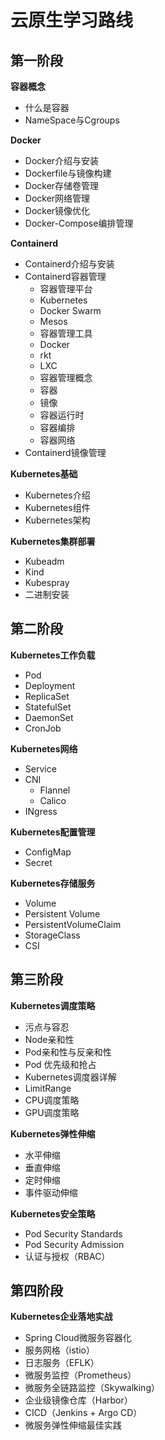 # 云原生学习路线

## 第一阶段

**容器概念**

- 什么是容器
- NameSpace与Cgroups

**Docker**

- Docker介绍与安装
- Dockerfile与镜像构建
- Docker存储卷管理
- Docker网络管理
- Docker镜像优化
- Docker-Compose编排管理

**Containerd**

- Containerd介绍与安装
- Containerd容器管理
  - 容器管理平台
  - Kubernetes
  - Docker Swarm
  - Mesos
  - 容器管理工具
  - Docker
  - rkt
  - LXC
  - 容器管理概念
  - 容器
  - 镜像
  - 容器运行时
  - 容器编排
  - 容器网络
- Containerd镜像管理

**Kubernetes基础**

- Kubernetes介绍
- Kubernetes组件
- Kubernetes架构

**Kubernetes集群部署**

- Kubeadm
- Kind
- Kubespray
- 二进制安装

## 第二阶段

**Kubernetes工作负载**

- Pod
- Deployment
- ReplicaSet
- StatefulSet
- DaemonSet
- CronJob

**Kubernetes网络**

- Service
- CNI
  - Flannel
  - Calico
- INgress

**Kubernetes配置管理**

- ConfigMap
- Secret

**Kubernetes存储服务**

- Volume
- Persistent Volume
- PersistentVolumeClaim
- StorageClass
- CSI

## 第三阶段

**Kubernetes调度策略**

- 污点与容忍
- Node亲和性
- Pod亲和性与反亲和性
- Pod 优先级和抢占
- Kubernetes调度器详解
- LimitRange
- CPU调度策略
- GPU调度策略

**Kubernetes弹性伸缩**

- 水平伸缩
- 垂直伸缩
- 定时伸缩
- 事件驱动伸缩

**Kubernetes安全策略**

- Pod Security Standards
- Pod Security Admission
- 认证与授权（RBAC）

## 第四阶段

**Kubernetes企业落地实战**

- Spring Cloud微服务容器化
- 服务网格（istio）
- 日志服务（EFLK）
- 微服务监控（Prometheus）
- 微服务全链路监控（Skywalking）
- 企业级镜像仓库（Harbor）
- CICD（Jenkins + Argo CD）
- 微服务弹性伸缩最佳实践